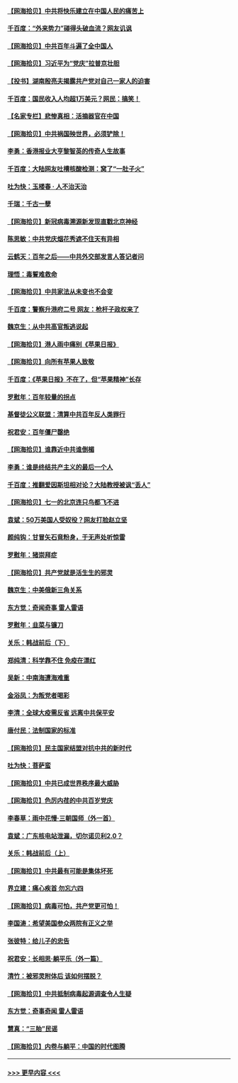 #### [【网海拾贝】中共将快乐建立在中国人民的痛苦上](../pages/nsc993/n13064939.md?t=07040152) 
#### [千百度：“外来势力”碰得头破血流？网友讥讽](../pages/nsc993/n13064878.md?t=07040152) 
#### [【网海拾贝】中共百年斗遍了全中国人](../pages/nsc993/n13060020.md?t=07040152) 
#### [【网海拾贝】习近平为“党庆”拉普京壮胆](../pages/nsc993/n13057781.md?t=07040152) 
#### [【投书】湖南殷亮夫揭露共产党对自己一家人的迫害](../pages/nsc993/n13057744.md?t=07040152) 
#### [千百度：国民收入人均超1万美元？网民：搞笑！](../pages/nsc993/n13057692.md?t=07040152) 
#### [【名家专栏】悲惨真相：活摘器官在中国](../pages/nsc993/n13056611.md?t=07040152) 
#### [【网海拾贝】中共祸国殃世界，必须铲除！](../pages/nsc993/n13056011.md?t=07040152) 
#### [李勇：香港报业大亨黎智英的传奇人生故事](../pages/nsc993/n13055258.md?t=07040152) 
#### [千百度：大陆网友吐槽核酸检测：窝了“一肚子火”](../pages/nsc993/n13055194.md?t=07040152) 
#### [吐为快：玉楼春 · 人不治天治](../pages/nsc993/n13054028.md?t=07040152) 
#### [千瑞：千古一孽](../pages/nsc993/n13054016.md?t=07040152) 
#### [【网海拾贝】新冠病毒溯源新发现直戳北京神经](../pages/nsc993/n13052425.md?t=07040152) 
#### [陈思敏：中共党庆烟花秀遮不住天有异相](../pages/nsc993/n13052020.md?t=07040152) 
#### [云鹤天：百年之后——中共外交部发言人答记者问](../pages/nsc993/n13051604.md?t=07040152) 
#### [理悟：毒誓难救命](../pages/nsc993/n13051601.md?t=07040152) 
#### [【网海拾贝】中共家法从未变也不会变](../pages/nsc993/n13050366.md?t=07040152) 
#### [千百度：警察升港府二号 网友：枪杆子政权来了](../pages/nsc993/n13050261.md?t=07040152) 
#### [魏京生：从中共高官叛逃说起](../pages/nsc993/n13048997.md?t=07040152) 
#### [【网海拾贝】港人雨中痛别《苹果日报》](../pages/nsc993/n13048941.md?t=07040152) 
#### [【网海拾贝】向所有苹果人致敬](../pages/nsc993/n13046795.md?t=07040152) 
#### [千百度：《苹果日报》不在了，但“苹果精神”长存](../pages/nsc993/n13046703.md?t=07040152) 
#### [罗慰年：百年较量的拐点](../pages/nsc993/n13046542.md?t=07040152) 
#### [基督徒公义联盟：清算中共百年反人类罪行](../pages/nsc993/n13046499.md?t=07040152) 
#### [祝君安：百年僵尸罄绝](../pages/nsc993/n13045595.md?t=07040152) 
#### [【网海拾贝】谁靠近中共谁倒楣](../pages/nsc993/n13044667.md?t=07040152) 
#### [李勇：谁是终结共产主义的最后一个人](../pages/nsc993/n13044397.md?t=07040152) 
#### [千百度：推翻爱因斯坦相对论？大陆教授被讽“丢人”](../pages/nsc993/n13043908.md?t=07040152) 
#### [【网海拾贝】七一的北京连只鸟都飞不进](../pages/nsc993/n13041377.md?t=07040152) 
#### [袁斌：50万美国人受奴役？网友打脸赵立坚](../pages/nsc993/n13041330.md?t=07040152) 
#### [颜纯钩：甘冒矢石竟粉身，于无声处听惊雷](../pages/nsc993/n13041140.md?t=07040152) 
#### [罗慰年：猪崇拜症](../pages/nsc993/n13041071.md?t=07040152) 
#### [【网海拾贝】共产党就是活生生的邪灵](../pages/nsc993/n13036627.md?t=07040152) 
#### [魏京生：中美俄新三角关系](../pages/nsc993/n13035986.md?t=07040152) 
#### [东方觉：奇闻奇事 雷人雷语](../pages/nsc993/n13035878.md?t=07040152) 
#### [罗慰年：韭菜与镰刀](../pages/nsc993/n13034374.md?t=07040152) 
#### [关乐：韩战前后（下）](../pages/nsc993/n13034113.md?t=07040152) 
#### [郑纯清：科学靠不住 免疫在漂红](../pages/nsc993/n13034093.md?t=07040152) 
#### [吴新：中南海遭海难重](../pages/nsc993/n13034084.md?t=07040152) 
#### [金浴凤：为叛党者喝彩](../pages/nsc993/n13034058.md?t=07040152) 
#### [李清：全球大疫需反省 远离中共保平安](../pages/nsc993/n13033784.md?t=07040152) 
#### [唐付民：法制国家的标准](../pages/nsc993/n13032944.md?t=07040152) 
#### [【网海拾贝】民主国家结盟对抗中共的新时代](../pages/nsc993/n13031717.md?t=07040152) 
#### [吐为快：菩萨蛮](../pages/nsc993/n13030033.md?t=07040152) 
#### [【网海拾贝】中共已成世界秩序最大威胁](../pages/nsc993/n13028138.md?t=07040152) 
#### [【网海拾贝】色厉内荏的中共百岁党庆](../pages/nsc993/n13025582.md?t=07040152) 
#### [李春草：雨中花慢‧三朝国师（外一首）](../pages/nsc993/n13025567.md?t=07040152) 
#### [袁斌：广东核电站泄漏，切尔诺贝利2.0？](../pages/nsc993/n13025475.md?t=07040152) 
#### [关乐：韩战前后（上）](../pages/nsc993/n13025387.md?t=07040152) 
#### [【网海拾贝】中共最有可能是集体坏死](../pages/nsc993/n13023101.md?t=07040152) 
#### [界立建：痛心疾首 勿忘六四](../pages/nsc993/n13022339.md?t=07040152) 
#### [【网海拾贝】病毒可怕，共产党更可怕！](../pages/nsc993/n13020728.md?t=07040152) 
#### [李国涛：希望美国参众两院有正义之举](../pages/nsc993/n13020674.md?t=07040152) 
#### [张彼特：给儿子的忠告](../pages/nsc993/n13018934.md?t=07040152) 
#### [祝君安：长相思‧躺平乐（外一篇）](../pages/nsc993/n13018923.md?t=07040152) 
#### [清竹：被邪灵附体后 该如何摆脱？](../pages/nsc993/n13018877.md?t=07040152) 
#### [【网海拾贝】中共抵制病毒起源调查令人生疑](../pages/nsc993/n13017785.md?t=07040152) 
#### [东方觉：奇事奇闻 雷人雷语](../pages/nsc993/n13017577.md?t=07040152) 
#### [慧真：“三胎”民谣](../pages/nsc993/n13017394.md?t=07040152) 
#### [【网海拾贝】内卷与躺平：中国的时代图腾](../pages/nsc993/n13016128.md?t=07040152) 

----
#### [ >>> 更早内容 <<< ](../indexes/nsc993-earlier.md)
